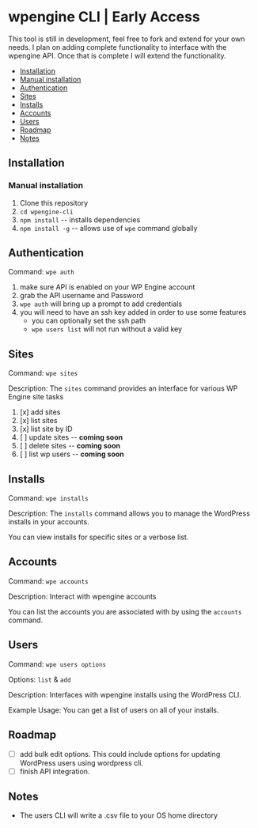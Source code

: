 # wpengine CLI | Early Access

This tool is still in development, feel free to fork and extend for your own needs. I plan on adding complete functionality to interface with the wpengine API. Once that is complete I will extend the functionality.

- [Installation](#installation)
- [Manual installation](#manual-installation)
- [Authentication](#authentication)
- [Sites](#sites)
- [Installs](#installs)
- [Accounts](#accounts)
- [Users](#users)
- [Roadmap](#roadmap)
- [Notes](#notes)


## Installation

### Manual installation

1. Clone this repository
2. `cd wpengine-cli`
3. `npm install` -- installs dependencies
4. `npm install -g` -- allows use of `wpe` command globally

## Authentication

Command: `wpe auth`

1. make sure API is enabled on your WP Engine account
2. grab the API username and Password
3. ```wpe auth``` will bring up a prompt to add credentials
4. you will need to have an ssh key added in order to use some features
   - you can optionally set the ssh path
   - `wpe users list` will not run without a valid key

## Sites

Command: `wpe sites`

Description: The ```sites``` command provides an interface for various WP Engine site tasks

1. [x] add sites
2. [x] list sites
3. [x] list site by ID
4. [ ] update sites -- **coming soon**
5. [ ] delete sites -- **coming soon**
6. [ ] list wp users -- **coming soon**

## Installs

Command: `wpe installs`

Description: The ```installs``` command allows you to manage the WordPress installs in your accounts.

You can view installs for specific sites or a verbose list.

## Accounts

Command: `wpe accounts`

Description: Interact with wpengine accounts

You can list the accounts you are associated with by using the ```accounts``` command.

## Users

Command: `wpe users options`

Options: `list` & `add`

Description: Interfaces with wpengine installs using the WordPress CLI.

Example Usage: You can get a list of users on all of your installs.

## Roadmap

- [ ] add bulk edit options. This could include options for updating WordPress users using wordpress cli.
- [ ] finish API integration.

## Notes

- The users CLI will write a .csv file to your OS home directory
